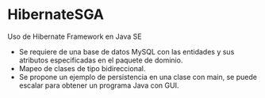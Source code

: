 # HibernateSGA
Uso de Hibernate Framework en Java SE

- Se requiere de una base de datos MySQL con las entidades y sus atributos especificadas en el paquete de dominio.
- Mapeo de clases de tipo bidireccional.
- Se propone un ejemplo de persistencia en una clase con main, se puede escalar para obtener un programa Java con GUI.
